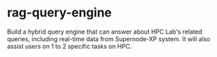 # rag-query-engine
Build a hybrid query engine that can answer about HPC Lab's related queries, including real-time data from Supernode-XP system. It will also assist users on 1 to 2 specific tasks on HPC.
